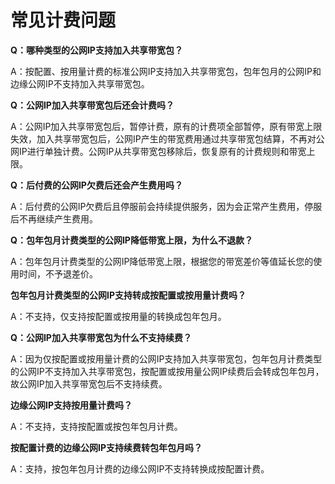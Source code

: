 # 常见计费问题

**Q：哪种类型的公网IP支持加入共享带宽包？**

A：按配置、按用量计费的标准公网IP支持加入共享带宽包，包年包月的公网IP和边缘公网IP不支持加入共享带宽包。


**Q：公网IP加入共享带宽包后还会计费吗？**

A：公网IP加入共享带宽包后，暂停计费，原有的计费项全部暂停，原有带宽上限失效，加入共享带宽包后，公网IP产生的带宽费用通过共享带宽包结算，不再对公网IP进行单独计费。公网IP从共享带宽包移除后，恢复原有的计费规则和带宽上限。

**Q：后付费的公网IP欠费后还会产生费用吗？**

A：后付费的公网IP欠费后且停服前会持续提供服务，因为会正常产生费用，停服后不再继续产生费用。

**Q：包年包月计费类型的公网IP降低带宽上限，为什么不退款？**

A：包年包月计费类型的公网IP降低带宽上限，根据您的带宽差价等值延长您的使用时间，不予退差价。

**包年包月计费类型的公网IP支持转成按配置或按用量计费吗？**

A：不支持，仅支持按配置或按用量的转换成包年包月。

**Q：公网IP加入共享带宽包为什么不支持续费？**

A：因为仅按配置或按用量计费的公网IP支持加入共享带宽包，包年包月计费类型的公网IP不支持加入共享带宽包，按配置或按用量公网IP续费后会转成包年包月，故公网IP加入共享带宽包后不支持续费。

**边缘公网IP支持按用量计费吗？**

A：不支持，支持按配置或按包年包月计费。

**按配置计费的边缘公网IP支持续费转包年包月吗？**

A：支持，按包年包月计费的边缘公网IP不支持转换成按配置计费。


